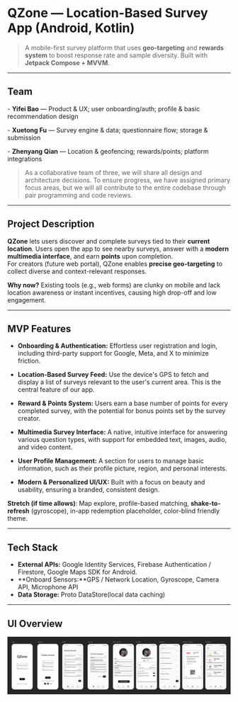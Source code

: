 # QZone — Location-Based Survey App (Android, Kotlin)

> A mobile-first survey platform that uses **geo-targeting** and **rewards system** to boost response rate and sample diversity. Built with **Jetpack Compose + MVVM**.

---

## Team
\- **Yifei Bao** — Product & UX; user onboarding/auth; profile & basic recommendation design

\- **Xuetong Fu** — Survey engine & data; questionnaire flow; storage & submission

\- **Zhenyang Qian** — Location & geofencing; rewards/points; platform integrations

> As a collaborative team of three, we will share all design and architecture decisions. To ensure progress, we have assigned primary focus areas, but we will all contribute to the entire codebase through pair programming and code reviews.

---

## Project Description
**QZone** lets users discover and complete surveys tied to their **current location**. Users open the app to see nearby surveys, answer with a **modern multimedia interface**, and earn **points** upon completion.  
For creators (future web portal), QZone enables **precise geo-targeting** to collect diverse and context-relevant responses.

**Why now?** Existing tools (e.g., web forms) are clunky on mobile and lack location awareness or instant incentives, causing high drop-off and low engagement.

---

## MVP Features
* **Onboarding & Authentication:** Effortless user registration and login, including third-party support for Google, Meta, and X to minimize friction.
* **Location-Based Survey Feed:** Use the device's GPS to fetch and display a list of surveys relevant to the user's current area. This is the central feature of our app.

* **Reward & Points System:** Users earn a base number of points for every completed survey, with the potential for bonus points set by the survey creator.

* **Multimedia Survey Interface:** A native, intuitive interface for answering various question types, with support for embedded text, images, audio, and video content.

* **User Profile Management:** A section for users to manage basic information, such as their profile picture, region, and personal interests.

* **Modern & Personalized UI/UX:** Built with a focus on beauty and usability, ensuring a branded, consistent design.

**Stretch (if time allows)**: Map explore, profile-based matching, **shake-to-refresh** (gyroscope), in-app redemption placeholder, color-blind friendly theme.

---

## Tech Stack
- **External APIs:** Google Identity Services, Firebase Authentication / Firestore, Google Maps SDK for Android.
- **Onboard Sensors:**GPS / Network Location, Gyroscope, Camera API, Microphone API
- **Data Storage:** Proto DataStore(local data caching)

---

## UI Overview

![overview](./imgs/overview.png)
